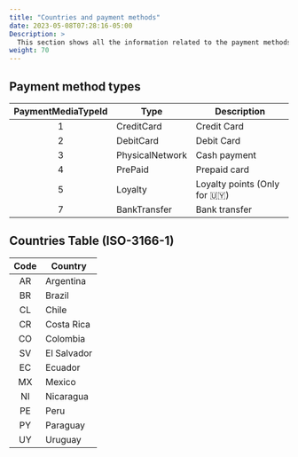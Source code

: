 ```yaml
---
title: "Countries and payment methods"
date: 2023-05-08T07:28:16-05:00
Description: >
  This section shows all the information related to the payment methods for the different countries.
weight: 70
---
```


## Payment method types

| PaymentMediaTypeId | Type | Description
|:-:|---------|----------
| 1 | CreditCard | Credit Card
| 2 | DebitCard | Debit Card
| 3 | PhysicalNetwork | Cash payment |
| 4 | PrePaid | Prepaid card |
| 5 | Loyalty | Loyalty points (Only for 🇺🇾) |
| 7 | BankTransfer | Bank transfer |

## Countries Table (ISO-3166-1)

<div id="shortTable"></div>

| Code | Country |
|:--:|----------|
| AR | Argentina |
| BR | Brazil |
| CL | Chile |
| CR | Costa Rica |
| CO | Colombia |
| SV | El Salvador |
| EC | Ecuador |
| MX | Mexico |
| NI | Nicaragua |
| PE | Peru |
| PY | Paraguay |
| UY | Uruguay |